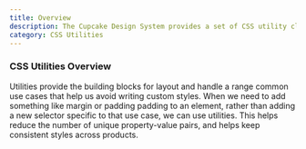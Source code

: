 ```yaml
---
title: Overview
description: The Cupcake Design System provides a set of CSS utility classes that can be used on any element in order to modify the text, element placement or adjust the padding and margin.
category: CSS Utilities
---
```


### CSS Utilities Overview

Utilities provide the building blocks for layout and handle a range common use cases that help us avoid writing custom styles. When we need to add something like margin or padding padding to an element, rather than adding a new selector specific to that use case, we can use utilities. This helps reduce the number of unique property-value pairs, and helps keep consistent styles across products.
